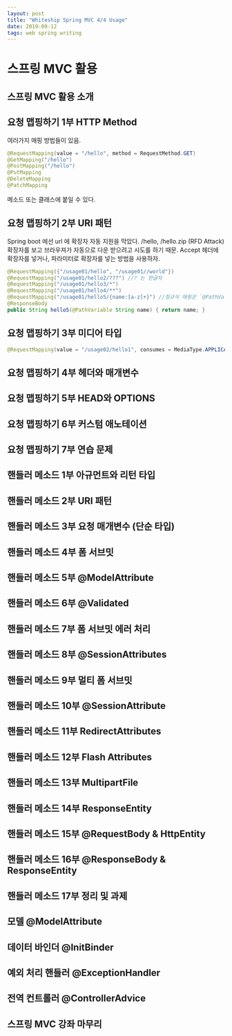 ```yaml
---
layout: post
title: "Whiteship Spring MVC 4/4 Usage"
date: 2019-09-12
tags: web spring writing
---
```


# 스프링 MVC 활용
## 스프링 MVC 활용 소개
## 요청 맵핑하기 1부 HTTP Method

여러가지 매핑 방법들이 있음.
``` java
@RequestMapping(value = "/hello", method = RequestMethod.GET)
@GetMapping("/hello")
@PostMapping("/hello")
@PutMapping
@DeleteMapping
@PatchMapping
```

메소드 또는 클래스에 붙일 수 있다.

## 요청 맵핑하기 2부 URI 패턴

Spring boot 에선 url 에 확장자 자동 지원을 막았다. /hello, /hello.zip (RFD Attack)
확장자를 보고 브라우져가 자동으로 다운 받으려고 시도를 하기 때문.
Accept 헤더에 확장자를 넣거나, 파라미터로 확장자를 넣는 방법을 사용하자.
``` java
@RequestMapping({"/usage01/hello", "/usage01//world"})
@RequestMapping("/usage01/hello2/???") //? 는 한글자
@RequestMapping("/usage01/hello3/*")
@RequestMapping("/usage01/hello4/**")
@RequestMapping("/usage01/hello5/{name:[a-z]+}") //정규식 매핑은 `@PathVariable` 로 받을 수 도 있음.
@ResponseBody
public String hello5(@PathVariable String name) { return name; }
```
## 요청 맵핑하기 3부 미디어 타입

``` java
@RequestMapping(value = "/usage02/hello1", consumes = MediaType.APPLICATION_JSON_UTF8_VALUE)
```
## 요청 맵핑하기 4부 헤더와 매개변수
## 요청 맵핑하기 5부 HEAD와 OPTIONS
## 요청 맵핑하기 6부 커스텀 애노테이션
## 요청 맵핑하기 7부 연습 문제
## 핸들러 메소드 1부 아규먼트와 리턴 타입
## 핸들러 메소드 2부 URI 패턴
## 핸들러 메소드 3부 요청 매개변수 (단순 타입)
## 핸들러 메소드 4부 폼 서브밋
## 핸들러 메소드 5부 @ModelAttribute
## 핸들러 메소드 6부 @Validated
## 핸들러 메소드 7부 폼 서브밋 에러 처리
## 핸들러 메소드 8부 @SessionAttributes
## 핸들러 메소드 9부 멀티 폼 서브밋
## 핸들러 메소드 10부 @SessionAttribute
## 핸들러 메소드 11부 RedirectAttributes
## 핸들러 메소드 12부 Flash Attributes
## 핸들러 메소드 13부 MultipartFile
## 핸들러 메소드 14부 ResponseEntity
## 핸들러 메소드 15부 @RequestBody & HttpEntity
## 핸들러 메소드 16부 @ResponseBody & ResponseEntity
## 핸들러 메소드 17부 정리 및 과제
## 모델 @ModelAttribute
## 데이터 바인더 @InitBinder
## 예외 처리 핸들러 @ExceptionHandler
## 전역 컨트롤러 @ControllerAdvice
## 스프링 MVC 강좌 마무리
